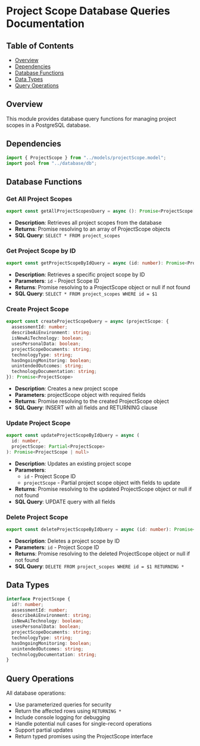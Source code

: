 # Project Scope Database Queries Documentation

## Table of Contents

- [Overview](#overview)
- [Dependencies](#dependencies)
- [Database Functions](#database-functions)
- [Data Types](#data-types)
- [Query Operations](#query-operations)

## Overview

This module provides database query functions for managing project scopes in a PostgreSQL database.

## Dependencies

```typescript
import { ProjectScope } from "../models/projectScope.model";
import pool from "../database/db";
```

## Database Functions

### Get All Project Scopes

```typescript
export const getAllProjectScopesQuery = async (): Promise<ProjectScope[]>
```

- **Description**: Retrieves all project scopes from the database
- **Returns**: Promise resolving to an array of ProjectScope objects
- **SQL Query**: `SELECT * FROM project_scopes`

### Get Project Scope by ID

```typescript
export const getProjectScopeByIdQuery = async (id: number): Promise<ProjectScope | null>
```

- **Description**: Retrieves a specific project scope by ID
- **Parameters**: `id` - Project Scope ID
- **Returns**: Promise resolving to a ProjectScope object or null if not found
- **SQL Query**: `SELECT * FROM project_scopes WHERE id = $1`

### Create Project Scope

```typescript
export const createProjectScopeQuery = async (projectScope: {
  assessmentId: number;
  describeAiEnvironment: string;
  isNewAiTechnology: boolean;
  usesPersonalData: boolean;
  projectScopeDocuments: string;
  technologyType: string;
  hasOngoingMonitoring: boolean;
  unintendedOutcomes: string;
  technologyDocumentation: string;
}): Promise<ProjectScope>
```

- **Description**: Creates a new project scope
- **Parameters**: projectScope object with required fields
- **Returns**: Promise resolving to the created ProjectScope object
- **SQL Query**: INSERT with all fields and RETURNING clause

### Update Project Scope

```typescript
export const updateProjectScopeByIdQuery = async (
  id: number,
  projectScope: Partial<ProjectScope>
): Promise<ProjectScope | null>
```

- **Description**: Updates an existing project scope
- **Parameters**:
  - `id` - Project Scope ID
  - `projectScope` - Partial project scope object with fields to update
- **Returns**: Promise resolving to the updated ProjectScope object or null if not found
- **SQL Query**: UPDATE query with all fields

### Delete Project Scope

```typescript
export const deleteProjectScopeByIdQuery = async (id: number): Promise<ProjectScope | null>
```

- **Description**: Deletes a project scope by ID
- **Parameters**: `id` - Project Scope ID
- **Returns**: Promise resolving to the deleted ProjectScope object or null if not found
- **SQL Query**: `DELETE FROM project_scopes WHERE id = $1 RETURNING *`

## Data Types

```typescript
interface ProjectScope {
  id?: number;
  assessmentId: number;
  describeAiEnvironment: string;
  isNewAiTechnology: boolean;
  usesPersonalData: boolean;
  projectScopeDocuments: string;
  technologyType: string;
  hasOngoingMonitoring: boolean;
  unintendedOutcomes: string;
  technologyDocumentation: string;
}
```

## Query Operations

All database operations:

- Use parameterized queries for security
- Return the affected rows using `RETURNING *`
- Include console logging for debugging
- Handle potential null cases for single-record operations
- Support partial updates
- Return typed promises using the ProjectScope interface
